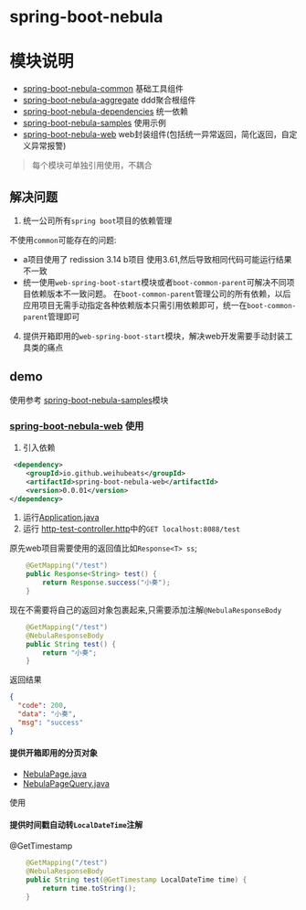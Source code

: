 # spring-boot-nebula

# 模块说明
- [spring-boot-nebula-common](spring-boot-nebula-common) 基础工具组件
- [spring-boot-nebula-aggregate](spring-boot-nebula-aggregate) ddd聚合根组件
- [spring-boot-nebula-dependencies](spring-boot-nebula-dependencies) 统一依赖
- [spring-boot-nebula-samples](spring-boot-nebula-samples) 使用示例
- [spring-boot-nebula-web](spring-boot-nebula-web) web封装组件(包括统一异常返回，简化返回，自定义异常报警)

> 每个模块可单独引用使用，不耦合

##  解决问题
1. 统一公司所有`spring boot`项目的依赖管理 
 
不使用`common`可能存在的问题: 
- a项目使用了 redission 3.14 b项目 使用3.61,然后导致相同代码可能运行结果不一致
- 统一使用`web-spring-boot-start`模块或者`boot-common-parent`可解决不同项目依赖版本不一致问题。
在`boot-common-parent`管理公司的所有依赖，以后应用项目无需手动指定各种依赖版本只需引用依赖即可，统一在`boot-common-parent`管理即可
4. 提供开箱即用的`web-spring-boot-start`模块，解决web开发需要手动封装工具类的痛点


## demo
使用参考 [spring-boot-nebula-samples](spring-boot-nebula-samples)模块

### [spring-boot-nebula-web](spring-boot-nebula-web) 使用

1. 引入依赖
```xml
 <dependency>
    <groupId>io.github.weihubeats</groupId>
    <artifactId>spring-boot-nebula-web</artifactId>
    <version>0.0.01</version>
</dependency>
```

1. 运行[Application.java](spring-boot-nebula-samples%2Fspring-boot-nebula-web-sample%2Fsrc%2Fmain%2Fjava%2Fcom%2Fnebula%2Fweb%2Fsample%2FApplication.java)
2. 运行 [http-test-controller.http](spring-boot-nebula-samples%2Fspring-boot-nebula-web-sample%2Fsrc%2Fmain%2Fhttp%2Fhttp-test-controller.http)中的`GET localhost:8088/test`

原先web项目需要使用的返回值比如`Response<T> ss`;
```java
    @GetMapping("/test")
    public Response<String> test() {
        return Response.success("小奏");
    }
```

现在不需要将自己的返回对象包裹起来,只需要添加注解`@NebulaResponseBody`
```java
    @GetMapping("/test")
    @NebulaResponseBody
    public String test() {
        return "小奏";
    }
```
返回结果
```json
{
  "code": 200,
  "data": "小奏",
  "msg": "success"
}
```

#### 提供开箱即用的分页对象
- [NebulaPage.java](spring-boot-nebula-web%2Fsrc%2Fmain%2Fjava%2Fcom%2Fnebula%2Fweb%2Fboot%2Fapi%2FNebulaPage.java)
- [NebulaPageQuery.java](spring-boot-nebula-web%2Fsrc%2Fmain%2Fjava%2Fcom%2Fnebula%2Fweb%2Fboot%2Fapi%2FNebulaPageQuery.java)

使用

#### 提供时间戳自动转`LocalDateTime`注解
@GetTimestamp

```java
    @GetMapping("/test")
    @NebulaResponseBody
    public String test(@GetTimestamp LocalDateTime time) {
        return time.toString();
    }
```